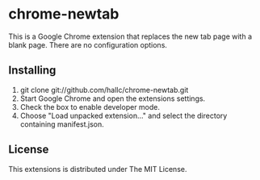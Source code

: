 chrome-newtab
=============
This is a Google Chrome extension that replaces the new tab page with a blank page. There are no configuration options.

Installing
----------
1. git clone git://github.com/hallc/chrome-newtab.git
2. Start Google Chrome and open the extensions settings.
3. Check the box to enable developer mode.
4. Choose "Load unpacked extension..." and select the directory containing manifest.json.

License
-------
This extensions is distributed under The MIT License.

